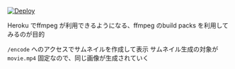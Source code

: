 [![Deploy](https://www.herokucdn.com/deploy/button.svg)](https://heroku.com/deploy)

Heroku でffmpeg が利用できるようになる、ffmpeg のbuild packs を利用してみるのが目的

`/encode` へのアクセスでサムネイルを作成して表示
サムネイル生成の対象が`movie.mp4` 固定なので、同じ画像が生成されていく
